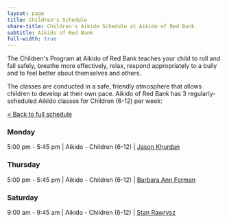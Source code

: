 ```yaml
---
layout: page
title: Children's Schedule
share-title: Children's Aikido Schedule at Aikido of Red Bank
subtitle: Aikido of Red Bank
full-width: true
---
```


The Children's Program at Aikido of Red Bank teaches your child to roll and fall safely, breathe more effectively, relax, respond appropriately to a bully and to feel better about themselves and others.

The classes are conducted in a safe, friendly atmosphere that allows children to develop at their own pace.
Aikido of Red Bank has 3 regularly-scheduled Aikido classes for Children (6-12) per week:

[< Back to full schedule](../)

### Monday

5:00 pm - 5:45 pm | Aikido - Children (6-12) | [Jason Khurdan](../../instructors/jason-khurdan/)

### Thursday

5:00 pm - 5:45 pm | Aikido - Children (6-12) | [Barbara Ann Forman](../../intructors/barbara-ann-foreman/)

### Saturday

9:00 am - 9:45 am | Aikido - Children (6-12) | [Stan Rawrysz](../../instructors/stan-rawrysz/)
